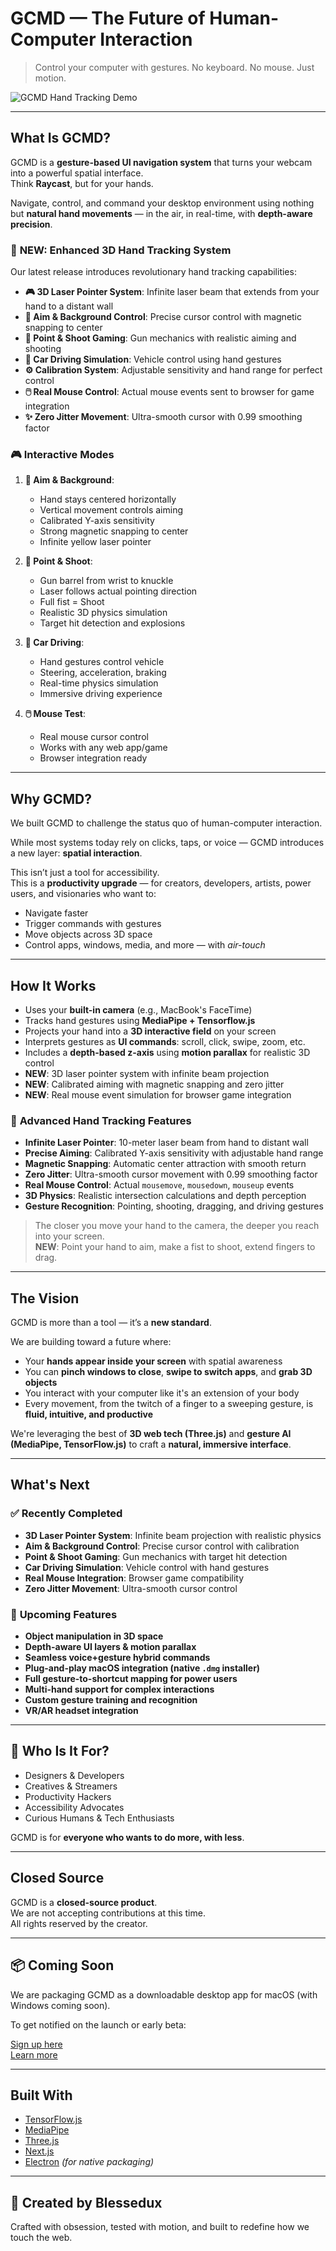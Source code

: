 # GCMD — The Future of Human-Computer Interaction

> Control your computer with gestures. No keyboard. No mouse. Just motion.

![GCMD Hand Tracking Demo](public/wes_gang_sign.gif)

---

## What Is GCMD?

GCMD is a **gesture-based UI navigation system** that turns your webcam into a powerful spatial interface.  
Think **Raycast**, but for your hands.

Navigate, control, and command your desktop environment using nothing but **natural hand movements** — in the air, in real-time, with **depth-aware precision**.

### 🎯 **NEW: Enhanced 3D Hand Tracking System**

Our latest release introduces revolutionary hand tracking capabilities:

- **🎮 3D Laser Pointer System**: Infinite laser beam that extends from your hand to a distant wall
- **🎯 Aim & Background Control**: Precise cursor control with magnetic snapping to center
- **🔫 Point & Shoot Gaming**: Gun mechanics with realistic aiming and shooting
- **🚗 Car Driving Simulation**: Vehicle control using hand gestures
- **⚙️ Calibration System**: Adjustable sensitivity and hand range for perfect control
- **🖱️ Real Mouse Control**: Actual mouse events sent to browser for game integration
- **✨ Zero Jitter Movement**: Ultra-smooth cursor with 0.99 smoothing factor

### 🎮 **Interactive Modes**

1. **🎯 Aim & Background**:

   - Hand stays centered horizontally
   - Vertical movement controls aiming
   - Calibrated Y-axis sensitivity
   - Strong magnetic snapping to center
   - Infinite yellow laser pointer

2. **🔫 Point & Shoot**:

   - Gun barrel from wrist to knuckle
   - Laser follows actual pointing direction
   - Full fist = Shoot
   - Realistic 3D physics simulation
   - Target hit detection and explosions

3. **🚗 Car Driving**:

   - Hand gestures control vehicle
   - Steering, acceleration, braking
   - Real-time physics simulation
   - Immersive driving experience

4. **🖱️ Mouse Test**:
   - Real mouse cursor control
   - Works with any web app/game
   - Browser integration ready

---

## Why GCMD?

We built GCMD to challenge the status quo of human-computer interaction.

While most systems today rely on clicks, taps, or voice — GCMD introduces a new layer: **spatial interaction**.

This isn’t just a tool for accessibility.  
This is a **productivity upgrade** — for creators, developers, artists, power users, and visionaries who want to:

- Navigate faster
- Trigger commands with gestures
- Move objects across 3D space
- Control apps, windows, media, and more — with _air-touch_

---

## How It Works

- Uses your **built-in camera** (e.g., MacBook's FaceTime)
- Tracks hand gestures using **MediaPipe + Tensorflow.js**
- Projects your hand into a **3D interactive field** on your screen
- Interprets gestures as **UI commands**: scroll, click, swipe, zoom, etc.
- Includes a **depth-based z-axis** using **motion parallax** for realistic 3D control
- **NEW**: 3D laser pointer system with infinite beam projection
- **NEW**: Calibrated aiming with magnetic snapping and zero jitter
- **NEW**: Real mouse event simulation for browser game integration

### 🎯 **Advanced Hand Tracking Features**

- **Infinite Laser Pointer**: 10-meter laser beam from hand to distant wall
- **Precise Aiming**: Calibrated Y-axis sensitivity with adjustable hand range
- **Magnetic Snapping**: Automatic center attraction with smooth return
- **Zero Jitter**: Ultra-smooth cursor movement with 0.99 smoothing factor
- **Real Mouse Control**: Actual `mousemove`, `mousedown`, `mouseup` events
- **3D Physics**: Realistic intersection calculations and depth perception
- **Gesture Recognition**: Pointing, shooting, dragging, and driving gestures

> The closer you move your hand to the camera, the deeper you reach into your screen.  
> **NEW**: Point your hand to aim, make a fist to shoot, extend fingers to drag.

---

## The Vision

GCMD is more than a tool — it’s a **new standard**.

We are building toward a future where:

- Your **hands appear inside your screen** with spatial awareness
- You can **pinch windows to close**, **swipe to switch apps**, and **grab 3D objects**
- You interact with your computer like it's an extension of your body
- Every movement, from the twitch of a finger to a sweeping gesture, is **fluid, intuitive, and productive**

We're leveraging the best of **3D web tech (Three.js)** and **gesture AI (MediaPipe, TensorFlow.js)** to craft a **natural, immersive interface**.

---

## What's Next

### ✅ **Recently Completed**

- **3D Laser Pointer System**: Infinite beam projection with realistic physics
- **Aim & Background Control**: Precise cursor control with calibration
- **Point & Shoot Gaming**: Gun mechanics with target hit detection
- **Car Driving Simulation**: Vehicle control with hand gestures
- **Real Mouse Integration**: Browser game compatibility
- **Zero Jitter Movement**: Ultra-smooth cursor control

### 🚀 **Upcoming Features**

- **Object manipulation in 3D space**
- **Depth-aware UI layers & motion parallax**
- **Seamless voice+gesture hybrid commands**
- **Plug-and-play macOS integration (native `.dmg` installer)**
- **Full gesture-to-shortcut mapping for power users**
- **Multi-hand support for complex interactions**
- **Custom gesture training and recognition**
- **VR/AR headset integration**

---

## 🧍 Who Is It For?

- Designers & Developers
- Creatives & Streamers
- Productivity Hackers
- Accessibility Advocates
- Curious Humans & Tech Enthusiasts

GCMD is for **everyone who wants to do more, with less**.

---

## Closed Source

GCMD is a **closed-source product**.  
We are not accepting contributions at this time.  
All rights reserved by the creator.

---

## 📦 Coming Soon

We are packaging GCMD as a downloadable desktop app for macOS (with Windows coming soon).

To get notified on the launch or early beta:

[Sign up here](https://gcmd.com)  
 [Learn more](https://blessedux.com/vision)

---

## Built With

- [TensorFlow.js](https://www.tensorflow.org/js)
- [MediaPipe](https://ai.google.dev/edge/mediapipe)
- [Three.js](https://threejs.org/)
- [Next.js](https://nextjs.org/)
- [Electron](https://www.electronjs.org/) _(for native packaging)_

---

## 👋 Created by Blessedux

Crafted with obsession, tested with motion, and built to redefine how we touch the web.

